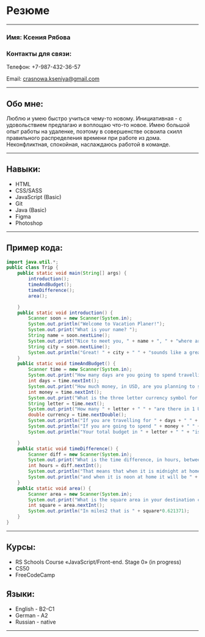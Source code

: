 # Резюме 
*********
### Имя: Ксения Рябова 
### Контакты для связи: 
Телефон: +7-987-432-36-57


Email: crasnowa.kseniya@gmail.com

*********
## Обо мне: 
Люблю и умею быстро учиться чему-то новому. Инициативная - с удовольствием предлагаю и воплощаю что-то новое. Имею большой опыт работы на удаленке, поэтому в совершенстве освоила скилл правильного распределения времени при работе из дома. 
Неконфликтная, спокойная, наслаждаюсь работой в команде.

*********
## Навыки: 
* HTML
* CSS/SASS
* JavaScript (Basic)
* Git
* Java (Basic)
* Figma
* Photoshop

*********
## Пример кода:
```java
import java.util.*;
public class Trip {
    public static void main(String[] args) {
        introduction();
        timeAndBudget();
        timeDifference();
        area();

    }
    public static void introduction() {
        Scanner soon = new Scanner(System.in);
        System.out.println("Welcome to Vacation Planer!");
        System.out.print("What is your name? ");
        String name = soon.nextLine();
        System.out.print("Nice to meet you, " + name + ", " + "where are you travelling to? ");
        String city = soon.nextLine();
        System.out.println("Great! " + city + " " + "sounds like a great trip");
    }
    public static void timeAndBudget() {
        Scanner time = new Scanner(System.in);
        System.out.print("How many days are you going to spend travelling? ");
        int days = time.nextInt();
        System.out.print("How much money, in USD, are you planning to spend on your trip? ");
        int money = time.nextInt();
        System.out.print("What is the three letter currency symbol for your travel destination? ");
        String letter = time.next();
        System.out.print("How many " + letter + " " + "are there in 1 USD? ");
        double currency = time.nextDouble();
        System.out.println("If you are travelling for " + days + " " + "days that is the same as " + days* 24 + " " + "hours or " + days* 1440 + " " + "minutes");
        System.out.println("If you are going to spend " + money + " " + "USD that means that per day you can spend up to" + " " + money/days + " " + "USD");
        System.out.println("Your total budget in " + letter + " " + "is" + " " + money*currency + " " + letter + ", " + "which per day is" + " " + money*currency/days + " " + letter);

    }
    public static void timeDifference() {
        Scanner diff = new Scanner(System.in);
        System.out.print("What is the time difference, in hours, between your home and your destination? ");
        int hours = diff.nextInt();
        System.out.println("That means that when it is midnight at home it will be " + (24 + hours) % 24 + ":00 in your travel destination");
        System.out.println("and when it is noon at home it will be " + (36 + hours) % 24 + ":00");
    }
    public static void area() {
        Scanner area = new Scanner(System.in);
        System.out.print("What is the square area in your destination country in km2? ");
        int square = area.nextInt();
        System.out.println("In miles2 that is " + square*0.621371);
    }
}
```

*********
## Курсы:
* RS Schools Course «JavaScript/Front-end. Stage 0» (in progress)
* CS50 
* FreeCodeCamp

## Языки:
* English - B2-C1
* German - A2
* Russian - native
		
*********